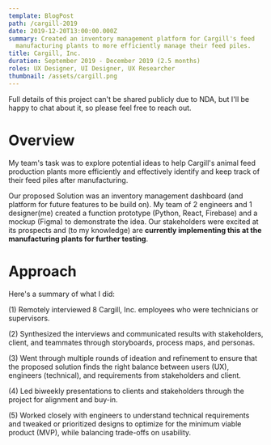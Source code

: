 ```yaml
---
template: BlogPost
path: /cargill-2019
date: 2019-12-20T13:00:00.000Z
summary: Created an inventory management platform for Cargill's feed
  manufacturing plants to more efficiently manage their feed piles.
title: Cargill, Inc.
duration: September 2019 - December 2019 (2.5 months)
roles: UX Designer, UI Designer, UX Researcher
thumbnail: /assets/cargill.png
---
```

Full details of this project can't be shared publicly due to NDA, but I'll be happy to chat about it, so please feel free to reach out.

# Overview

My team's task was to explore potential ideas to help Cargill's animal feed production plants more efficiently and effectively identify and keep track of their feed piles after manufacturing.

Our proposed Solution was an inventory management dashboard (and platform for future features to be build on). My team of 2 engineers and 1 designer(me) created a function prototype (Python, React, Firebase) and a mockup (Figma) to demonstrate the idea. Our stakeholders were excited at its prospects and (to my knowledge) are **currently implementing this at the manufacturing plants for further testing**.

# Approach

Here's a summary of what I did:

(1) Remotely interviewed 8 Cargill, Inc. employees who were technicians or supervisors.

(2) Synthesized the interviews and communicated results with stakeholders, client, and teammates through storyboards, process maps, and personas.

(3) Went through multiple rounds of ideation and refinement to ensure that the proposed solution finds the right balance between users (UX), engineers (technical), and requirements from stakeholders and client.

(4) Led biweekly presentations to clients and stakeholders through the project for alignment and buy-in.

(5) Worked closely with engineers to understand technical requirements and tweaked or prioritized designs to optimize for the minimum viable product (MVP), while balancing trade-offs on usability.